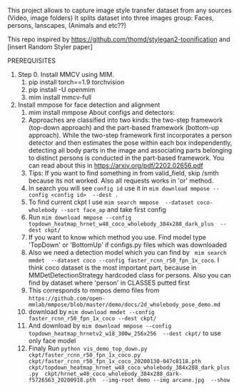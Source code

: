 This project allows to capture image style transfer dataset from any sources (Video, image folders)
It splits dataset into three images group: Faces, persons, lanscapes, (Animals and etc??) 

This repo inspired by https://github.com/thomd/stylegan2-toonification and [insert Random Styler paper]

PREREQUISITES
1. Step 0. Install MMCV using MIM.
   1. pip install torch==1.9 torchvision
   2. pip install -U openmim
   3. mim install mmcv-full
2. Install mmpose for face detection and alignment
   1. mim install mmpose
About configs and detectors:
   2. Approaches are classified into two kinds: the
two-step framework (top-down approach) and the part-based
framework (bottom-up approach). While the two-step framework first incorporates a person detector and then estimates
the pose within each box independently, detecting all body
parts in the image and associating parts belonging to distinct
persons is conducted in the part-based framework. You  can read about this in https://arxiv.org/pdf/2202.02656.pdf
   3. Tips: If you  want to find something in from valid_field, skip /smth because its not worked. Also all requests works in 'or' method.
   4. In search you will see `config id` use it in `mim download mmpose --config <config id>  --dest .`
   5. To find current ckpt I use `mim search mmpose  --dataset coco-wholebody --sort face_ap` and take first config
   6. Run `mim download mmpose --config topdown_heatmap_hrnet_w48_coco_wholebody_384x288_dark_plus  --dest ckpt/`
   7. If you want to know which method you use. Find model type 'TopDown' or 'BottomUp' if configs.py files which was downloaded
   8. Also we need a detection model which you can find by ` mim search mmdet  --dataset coco --config faster_rcnn_r50_fpn_1x_coco`. I think coco dataset is the most important part, because in MMDetDetectionStrategy hardcoded class for persons. Also you can find by dataset where 'person' in CLASSES putted first 
   9. This corresponds to mmpos demo files from `https://github.com/open-mmlab/mmpose/blob/master/demo/docs/2d_wholebody_pose_demo.md`
   10. download by `mim download mmdet --config faster_rcnn_r50_fpn_1x_coco --dest ckpt/`
   11. And download by `mim download mmpose --config topdown_heatmap_hrnetv2_w18_300w_256x256  --dest ckpt/` to use only face model
   11. Finaly Run `python vis_demo_top_down.py ckpt/faster_rcnn_r50_fpn_1x_coco.py ckpt/faster_rcnn_r50_fpn_1x_coco_20200130-047c8118.pth ckpt/topdown_heatmap_hrnet_w48_coco_wholebody_384x288_dark_plus.py  ckpt/hrnet_w48_coco_wholebody_384x288_dark-f5726563_20200918.pth  --img-root demo --img arcane.jpg  --show`